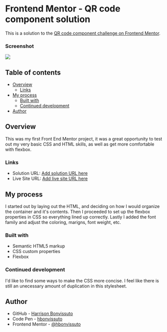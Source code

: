 # Frontend Mentor - QR code component solution

This is a solution to the [QR code component challenge on Frontend Mentor](https://www.frontendmentor.io/challenges/qr-code-component-iux_sIO_H). 

### Screenshot

![](/qr-code-component-main/images/desktop-screenshot.png)
## Table of contents

- [Overview](#overview)
  - [Links](#links)
- [My process](#my-process)
  - [Built with](#built-with)
  - [Continued development](#continued-development)
- [Author](#author)

## Overview
This was my first Front End Mentor project, it was a great opportunity to test out my very basic CSS and HTML skills, as well as get more comfortable with flexbox.


### Links

- Solution URL: [Add solution URL here](https://your-solution-url.com)
- Live Site URL: [Add live site URL here](https://your-live-site-url.com)

## My process
I started out by laying out the HTML, and deciding on how I would organize the container and it's contents. Then I proceeded to set up the flexbox properties in CSS so everything lined up correctly. Lastly I added the font family and adjust the coloring, marigns, font weight, etc.

### Built with

- Semantic HTML5 markup
- CSS custom properties
- Flexbox

### Continued development

I'd like to find some ways to make the CSS more concise. I feel like there is still an unecessary amount of duplication in this stylesheet.

## Author

- GitHub - [Harrison Bonvissuto](https://github.com/hbonvissuto)
- Code Pen - [hbonvissuto](https://codepen.io/hbonvissuto)
- Frontend Mentor - [@hbonvissuto](https://www.frontendmentor.io/profile/hbonvissuto)

